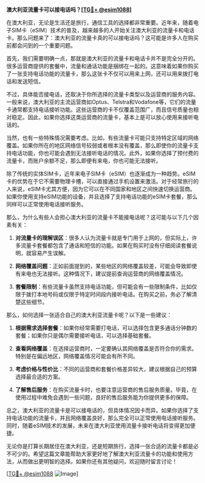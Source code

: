 **澳大利亚流量卡可以接电话吗？[[TG💪+ @esim1088](https://t.me/s/esim1088)]**

在澳大利亚，无论是生活还是旅行，通信工具的选择都非常重要。近年来，随着电子SIM卡（eSIM）技术的普及，越来越多的人开始关注澳大利亚的流量卡和电话卡。那么问题来了：澳大利亚的流量卡真的可以接电话吗？这可能是许多人在购买前都会问到的一个重要问题。

首先，我们需要明确一点，那就是澳大利亚的流量卡和电话卡并不是完全分开的。很多运营商提供的套餐中，流量和通话功能是捆绑在一起的。这意味着如果你购买了一张支持电话功能的流量卡，那么这张卡不仅可以用来上网，还可以用来拨打电话和发送短信。

不过，具体能否接电话，还取决于你所选择的流量卡类型以及运营商的服务内容。一般来说，澳大利亚的主流运营商如Optus、Telstra和Vodafone等，它们的流量卡通常都支持电话接听功能。这些运营商的卡不仅覆盖范围广，而且信号质量也相对稳定。因此，如果你选择这类运营商的流量卡，基本上是可以放心使用来接听电话的。

当然，也有一些特殊情况需要考虑。比如，有些流量卡可能只支持特定区域的网络覆盖。如果你所在的地区网络信号较弱或者根本没有覆盖，那么即使你的流量卡支持电话功能，你也可能会遇到无法接听电话的情况。此外，如果你选择了预付费的流量卡，而账户余额不足，那么即便有来电，你也可能无法接听。

除了传统的实体SIM卡，近年来电子SIM卡（eSIM）也逐渐成为一种趋势。eSIM卡的优势在于它不需要物理卡槽，可以直接通过手机设置来激活。对于经常旅行的人来说，eSIM卡尤其方便，因为它可以在不同国家和地区之间快速切换运营商。如果你使用支持eSIM功能的设备，并且选择了支持电话功能的eSIM卡套餐，那么同样可以正常使用电话接听服务。

那么，为什么有些人会担心澳大利亚的流量卡不能接电话呢？这可能与以下几个因素有关：

1. **对流量卡的理解误区**：很多人认为流量卡就是专门用于上网的，但实际上，许多流量卡套餐都包含了通话和短信的功能。如果在购买时没有仔细阅读套餐说明，就容易产生误解。

2. **网络覆盖问题**：正如前面提到的，某些地区的网络覆盖较差，可能会导致即使有来电也无法接听。这种情况下，建议提前查询运营商的网络覆盖情况。

3. **套餐限制**：有些流量卡虽然支持电话功能，但可能会有一些限制条件，比如仅限于拨打本地号码或仅限于特定时间段内接听电话。在购买之前，务必了解清楚这些细节。

那么，如何选择一张适合自己的澳大利亚流量卡呢？以下是一些建议：

1. **根据需求选择套餐**：如果你经常需要打电话，可以选择包含更多通话分钟数的套餐；如果你只是偶尔需要接听电话，可以选择基础套餐。

2. **查看网络覆盖**：在选择运营商时，一定要确认其网络覆盖是否符合你的需求。特别是在偏远地区，网络覆盖情况可能会有所不同。

3. **考虑价格与性价比**：不同的运营商和套餐价格差异较大，建议根据自己的预算选择最合适的方案。

4. **了解售后服务**：在购买流量卡时，也要注意运营商的售后服务质量。毕竟，在使用过程中难免会遇到一些问题，良好的售后服务能为你提供更多的保障。

总之，澳大利亚的流量卡是可以接电话的，但具体情况因卡而异。如果你选择了支持电话功能的流量卡，并且网络覆盖良好，那么完全可以正常使用电话接听服务。同时，随着eSIM技术的发展，未来在澳大利亚使用流量卡接听电话将变得更加便捷。

无论你是打算长期居住在澳大利亚，还是短期旅行，选择一张合适的流量卡都是必不可少的。希望这篇文章能帮助大家更好地了解澳大利亚流量卡的功能和使用方法，从而做出更明智的选择。如果你还有其他疑问，欢迎随时留言讨论！

[[TG💪+ @esim1088](https://t.me/s/esim1088) ![Image](https://i.postimg.cc/4NQfJmqS/Snipaste-2025-05-13-00-14-12.png)]